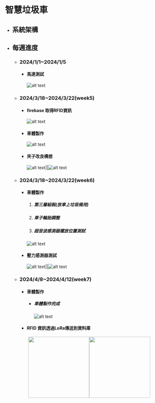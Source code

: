 # 智慧垃圾車
- ## 系統架構
- ## 每週進度
  - ###  2024/1/1~2024/1/5
    - #### 馬達測試
      ![alt text](image-10.png)
  - ### 2024/3/18~2024/3/22(week5)
    - #### firebase 取得RFID資訊
      ![alt text](image.png)
    - #### 車體製作
      ![alt text](image-1.png)
    - #### 夾子改良構想 
      ![alt text](image-2.png)||![alt text](image-3.png) 
  - ### 2024/3/18~2024/3/22(week6)
    - #### 車體製作
        1. ##### 第三層組裝(放車上垃圾桶用)  
        2. ##### 車子輪胎調整
        3. ##### 超音波感測器擺放位置測試
        ![alt text](image-4.png)
    - #### 壓力感測器測試
        ![alt text](image-5.png)||![alt text](image-6.png)
  - ### 2024/4/8~2024/4/12(week7)
    - #### 車體製作
      - ##### 車體製作完成
        ![alt text](image-7.png)
    - #### RFID 資訊透過LoRa傳送到資料庫
     <center class="half">
     <img src="image-8.png" width="200"/><img src="image-9.png" width="200"/>
     </center>


